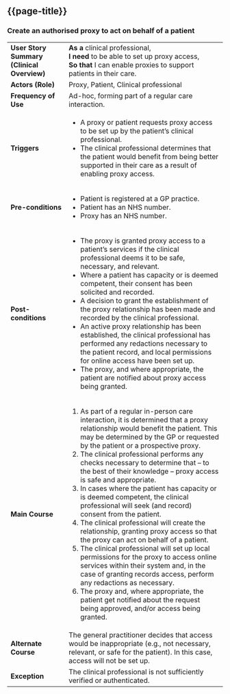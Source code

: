## {{page-title}}

### Create an authorised proxy to act on behalf of a patient

<table class="assets" title="Proxy Access Setup Use Case">
  <tbody>
    <tr>
      <td><strong>User Story Summary (Clinical Overview)</strong></td>
      <td>
        <strong>As a</strong> clinical professional,<br>
        <strong>I need</strong> to be able to set up proxy access,<br>
        <strong>So that</strong> I can enable proxies to support patients in their care.
      </td>
    </tr>
    <tr>
      <td><strong>Actors (Role)</strong></td>
      <td>Proxy, Patient, Clinical professional</td>
    </tr>
    <tr>
      <td><strong>Frequency of Use</strong></td>
      <td>Ad-hoc, forming part of a regular care interaction.</td>
    </tr>
    <tr>
      <td><strong>Triggers</strong></td>
      <td>
        <ul>
          <li>A proxy or patient requests proxy access to be set up by the patient’s clinical professional.</li>
          <li>The clinical professional determines that the patient would benefit from being better supported in their care as a result of enabling proxy access.</li>
        </ul>
      </td>
    </tr>
    <tr>
      <td><strong>Pre-conditions</strong></td>
      <td>
        <ul>
          <li>Patient is registered at a GP practice.</li>
          <li>Patient has an NHS number.</li>
          <li>Proxy has an NHS number.</li>
        </ul>
      </td>
    </tr>
    <tr>
      <td><strong>Post-conditions</strong></td>
      <td>
        <ul>
          <li>The proxy is granted proxy access to a patient’s services if the clinical professional deems it to be safe, necessary, and relevant.</li>
          <li>Where a patient has capacity or is deemed competent, their consent has been solicited and recorded.</li>
          <li>A decision to grant the establishment of the proxy relationship has been made and recorded by the clinical professional.</li>
          <li>An active proxy relationship has been established, the clinical professional has performed any redactions necessary to the patient record, and local permissions for online access have been set up.</li>
          <li>The proxy, and where appropriate, the patient are notified about proxy access being granted.</li>
        </ul>
      </td>
    </tr>
    <tr>
      <td><strong>Main Course</strong></td>
      <td>
        <ol>
          <li>As part of a regular in-person care interaction, it is determined that a proxy relationship would benefit the patient. This may be determined by the GP or requested by the patient or a prospective proxy.</li>
          <li>The clinical professional performs any checks necessary to determine that – to the best of their knowledge – proxy access is safe and appropriate.</li>
          <li>In cases where the patient has capacity or is deemed competent, the clinical professional will seek (and record) consent from the patient.</li>
          <li>The clinical professional will create the relationship, granting proxy access so that the proxy can act on behalf of a patient.</li>
          <li>The clinical professional will set up local permissions for the proxy to access online services within their system and, in the case of granting records access, perform any redactions as necessary.</li>
          <li>The proxy and, where appropriate, the patient get notified about the request being approved, and/or access being granted.</li>
        </ol>
      </td>
    </tr>
    <tr>
      <td><strong>Alternate Course</strong></td>
      <td>The general practitioner decides that access would be inappropriate (e.g., not necessary, relevant, or safe for the patient). In this case, access will not be set up.</td>
    </tr>
    <tr>
      <td><strong>Exception</strong></td>
      <td>
      The clinical professional is not sufficiently verified or authenticated.
      </td>
    </tr>
  </tbody>
</table>
<br>



